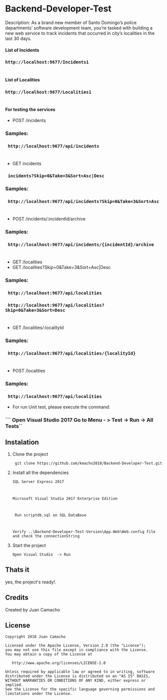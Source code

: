 # Backend-Developer-Test

Description: As a brand new member of Santo Domingo’s police departments’ software development team, you’re tasked with building a new web service to track incidents that occurred in city’s localities in the last 30 days.

#### List of Incidents
### ``` http://localhost:9677/Incidents1 ```
#
#### List of Localities
### ``` http://localhost:9677/Localities1 ```
#
#### For testing the services


* POST /incidents
###  Samples:
### ``` http://localhost:9677/api/incidents```
#

* GET incidents
### ``` incidents?Skip=0&Take=3&Sort=Asc|Desc```
###  Samples:
###  ``` http://localhost:9677/api/incidents?Skip=0&Take=3&Sort=Asc```
#

* POST /incidents/:incidentId/archive
###  Samples:
### ``` http://localhost:9677/api/incidents/{incidentId}/archive```

#
* GET /localities
* GET /localities?Skip=0&Take=3&Sort=Asc|Desc
###  Samples:
###  ``` http://localhost:9677/api/localities```
###  ``` http://localhost:9677/api/localities?Skip=0&Take=3&Sort=Desc```
#

* GET /localities/:localityId
###  Samples:
###  ``` http://localhost:9677/api/localities/{localityId}```
#

* POST /localities
###  Samples:
###  ``` http://localhost:9677/api/localities```

* For run Unit test, please execute the command:
###  ``` Open Visual Studio 2017 Go to Menu - > Test -> Run -> All Tests``


## Instalation

1. Clone the project

	``` git clone https://github.com/kmacho2018/Backend-Developer-Test.git```

2. Install all the dependencies

	``` SQL Server Express 2017 ```
	#
	``` Microsoft Visual Studio 2017 Enterprise Edition ```
	#
	``` Run scriptdb.sql on SQL DataBase```
	#
	``` Verify ..\Backend-Developer-Test-Version\App.Web\Web.config file and check the connectionString ```

3. Start the project

	```Open Visual Studio  -> Run```

## Thats it

yes, the project's ready!.

## Credits
Created by Juan Camacho  

## License

	Copyright 2018 Juan Camacho
	
	Licensed under the Apache License, Version 2.0 (the "License");
	you may not use this file except in compliance with the License.
	You may obtain a copy of the License at
	
	   http://www.apache.org/licenses/LICENSE-2.0
	
	Unless required by applicable law or agreed to in writing, software
	distributed under the License is distributed on an "AS IS" BASIS,
	WITHOUT WARRANTIES OR CONDITIONS OF ANY KIND, either express or implied.
	See the License for the specific language governing permissions and
	limitations under the License.

